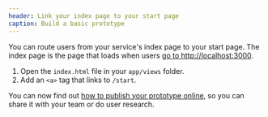 ```yaml
---
header: Link your index page to your start page
caption: Build a basic prototype
---
```


You can route users from your service's index page to your start page. The index page is the page that loads when users [go to http://localhost:3000](http://localhost:3000).

1. Open the `index.html` file in your `app/views` folder.
2. Add an `<a>` tag that links to `/start`.

You can now find out [how to publish your prototype online](/docs/publishing-on-heroku), so you can share it with your team or do user research.
